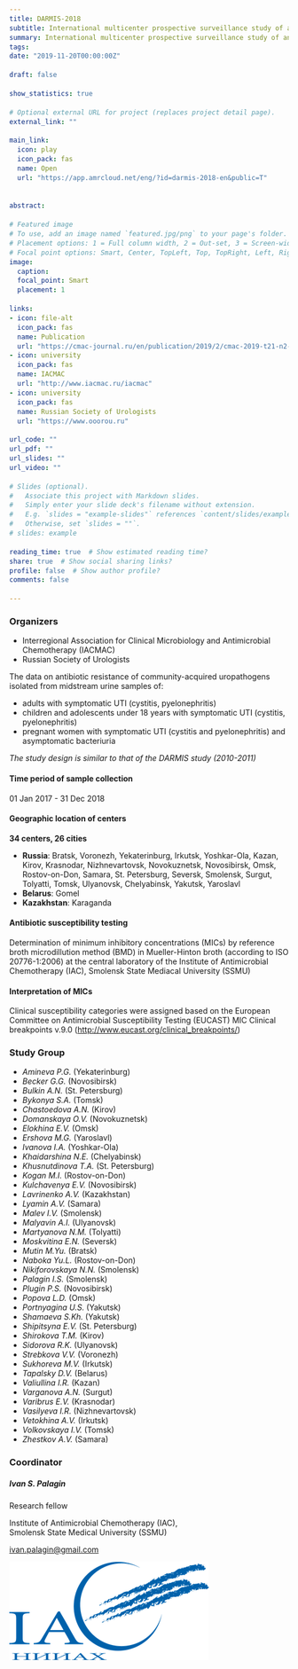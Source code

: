 ```yaml
---
title: DARMIS-2018
subtitle: International multicenter prospective surveillance study of antimicrobial resistance of uropathogens causing community-acquired UTI in different subsets of patients (DARMIS-2018)
summary: International multicenter prospective surveillance study of antimicrobial resistance of uropathogens causing community-acquired UTI in different subsets of patients (DARMIS-2018)
tags:
date: "2019-11-20T00:00:00Z"

draft: false

show_statistics: true

# Optional external URL for project (replaces project detail page).
external_link: "" 

main_link: 
  icon: play
  icon_pack: fas
  name: Open
  url: "https://app.amrcloud.net/eng/?id=darmis-2018-en&public=T"


abstract: 

# Featured image
# To use, add an image named `featured.jpg/png` to your page's folder.
# Placement options: 1 = Full column width, 2 = Out-set, 3 = Screen-width
# Focal point options: Smart, Center, TopLeft, Top, TopRight, Left, Right, BottomLeft, Bottom, BottomRight
image:
  caption: 
  focal_point: Smart
  placement: 1

links:
- icon: file-alt
  icon_pack: fas
  name: Publication
  url: "https://cmac-journal.ru/en/publication/2019/2/cmac-2019-t21-n2-p134"
- icon: university
  icon_pack: fas
  name: IACMAC
  url: "http://www.iacmac.ru/iacmac"
- icon: university
  icon_pack: fas
  name: Russian Society of Urologists
  url: "https://www.ooorou.ru"

url_code: ""
url_pdf: ""
url_slides: ""
url_video: ""

# Slides (optional).
#   Associate this project with Markdown slides.
#   Simply enter your slide deck's filename without extension.
#   E.g. `slides = "example-slides"` references `content/slides/example-slides.md`.
#   Otherwise, set `slides = ""`.
# slides: example

reading_time: true  # Show estimated reading time?
share: true  # Show social sharing links?
profile: false  # Show author profile?
comments: false 

---
```


### Organizers

- Interregional Association for Clinical Microbiology and Antimicrobial Chemotherapy (IACMAC)
- Russian Society of Urologists

The data on antibiotic resistance of community-acquired uropathogens isolated from midstream urine samples of:

- adults with symptomatic UTI (cystitis, pyelonephritis)
- children and adolescents under 18 years with symptomatic UTI (cystitis, pyelonephritis)
- pregnant women with symptomatic UTI (cystitis and pyelonephritis) and asymptomatic bacteriuria

*The study design is similar to that of the DARMIS study (2010-2011)*

#### Time period of sample collection
01 Jan 2017 - 31 Dec 2018

#### Geographic location of centers

**34 centers, 26 cities**

- **Russia**: Bratsk, Voronezh, Yekaterinburg, Irkutsk, Yoshkar-Ola, Kazan, Kirov, Krasnodar, Nizhnevartovsk, Novokuznetsk, Novosibirsk, Omsk, Rostov-on-Don, Samara, St. Petersburg, Seversk, Smolensk, Surgut, Tolyatti, Tomsk, Ulyanovsk, Chelyabinsk, Yakutsk, Yaroslavl
- **Belarus**: Gomel
- **Kazakhstan**: Karaganda

#### Antibiotic susceptibility testing
Determination of minimum inhibitory concentrations (MICs) by reference broth microdillution method (BMD) in Mueller-Hinton broth (according to ISO 20776-1:2006) at the central laboratory of the Institute of Antimicrobial Chemotherapy (IAC), Smolensk State Mediacal University (SSMU)  

#### Interpretation of MICs
Clinical susceptibility categories were assigned based on the European Committee on Antimicrobial Susceptibility Testing (EUCAST) MIC Clinical breakpoints v.9.0 (http://www.eucast.org/clinical_breakpoints/)

### Study Group 
- *Amineva P.G.* (Yekaterinburg)
- *Becker G.G.* (Novosibirsk)
- *Bulkin A.N.* (St. Petersburg)
- *Bykonya S.A.* (Tomsk)
- *Chastoedova A.N.* (Kirov)
- *Domanskaya O.V.* (Novokuznetsk)
- *Elokhina E.V.* (Omsk)
- *Ershova M.G.* (Yaroslavl)
- *Ivanova I.A.* (Yoshkar-Ola)
- *Khaidarshina N.E.* (Chelyabinsk)
- *Khusnutdinova T.A.* (St. Petersburg)
- *Kogan M.I.* (Rostov-on-Don)
- *Kulchavenya E.V.* (Novosibirsk)
- *Lavrinenko A.V.* (Kazakhstan)
- *Lyamin A.V.* (Samara)
- *Malev I.V.* (Smolensk)
- *Malyavin A.I.* (Ulyanovsk)
- *Martyanova N.M.* (Tolyatti)
- *Moskvitina E.N.* (Seversk)
- *Mutin M.Yu.* (Bratsk)
- *Naboka Yu.L.* (Rostov-on-Don)
- *Nikiforovskaya N.N.* (Smolensk)
- *Palagin I.S.* (Smolensk)
- *Plugin P.S.* (Novosibirsk)
- *Popova L.D.* (Omsk)
- *Portnyagina U.S.* (Yakutsk)
- *Shamaeva S.Kh.* (Yakutsk)
- *Shipitsyna E.V.* (St. Petersburg)
- *Shirokova T.M.* (Kirov)
- *Sidorova R.K.* (Ulyanovsk)
- *Strebkova V.V.* (Voronezh)
- *Sukhoreva M.V.* (Irkutsk)
- *Tapalsky D.V.* (Belarus)
- *Valiullina I.R.* (Kazan)
- *Varganova A.N.* (Surgut)
- *Varibrus E.V.* (Krasnodar)
- *Vasilyeva I.R.* (Nizhnevartovsk)
- *Vetokhina A.V.* (Irkutsk)
- *Volkovskaya I.V.* (Tomsk)
- *Zhestkov A.V.* (Samara)

<div class="media">
  <div class="media-body">
    <h3 class="mt-0 mb-1">Coordinator</h3>
    <h5>Ivan S. Palagin</h5>
    <p>Research fellow</p>
    <p>Institute of Antimicrobial Chemotherapy (IAC),<br>Smolensk State Medical University (SSMU)</p>
    <p><a href="ivan.palagin@gmail.com" target="_blank">ivan.palagin@gmail.com</a></p>
  </div>
  <img class="ml-3" src="iac.png" alt="Institute of Antimicrobial Chemotherapy">
</div>
